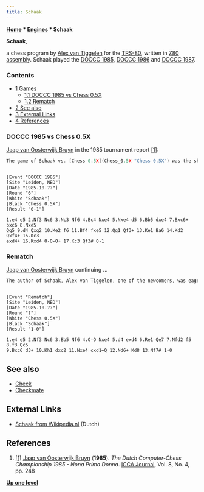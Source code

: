 ```yaml
---
title: Schaak
---
```

**[Home](Home "Home") \* [Engines](Engines "Engines") \* Schaak**


**Schaak**,  

a chess program by [Alex van Tiggelen](Alex_van_Tiggelen "Alex van Tiggelen") for the [TRS-80](TRS-80 "TRS-80"), written in [Z80](Z80 "Z80") [assembly](Assembly "Assembly"). Schaak played the [DOCCC 1985](DOCCC_1985 "DOCCC 1985"), [DOCCC 1986](DOCCC_1986 "DOCCC 1986") and [DOCCC 1987](DOCCC_1987 "DOCCC 1987"). 



### Contents


* [1 Games](#games)
	+ [1.1 DOCCC 1985 vs Chess 0.5X](#doccc-1985-vs-chess-0.5x)
	+ [1.2 Rematch](#rematch)
* [2 See also](#see-also)
* [3 External Links](#external-links)
* [4 References](#references)






### DOCCC 1985 vs Chess 0.5X


[Jaap van Oosterwijk Bruyn](Jaap_van_Oosterwijk_Bruyn "Jaap van Oosterwijk Bruyn") in the 1985 tournament report <a id="cite-note-1" href="#cite-ref-1">[1]</a>:




```C++
The game of Schaak vs. [Chess 0.5X](Chess_0.5X "Chess 0.5X") was the shortest game of the tournament. 

```


```

[Event "DOCCC 1985"]
[Site "Leiden, NED"]
[Date "1985.10.??"]
[Round "6"]
[White "Schaak"]
[Black "Chess 0.5X"]
[Result "0-1"]

1.e4 e5 2.Nf3 Nc6 3.Nc3 Nf6 4.Bc4 Nxe4 5.Nxe4 d5 6.Bb5 dxe4 7.Bxc6+ bxc6 8.Nxe5
Qg5 9.d4 Qxg2 10.Ke2 f6 11.Bf4 fxe5 12.Qg1 Qf3+ 13.Ke1 Ba6 14.Kd2 Qxf4+ 15.Kc3
exd4+ 16.Kxd4 O-O-O+ 17.Kc3 Qf3# 0-1

```

### Rematch


[Jaap van Oosterwijk Bruyn](Jaap_van_Oosterwijk_Bruyn "Jaap van Oosterwijk Bruyn") continuing ...




```C++
The author of Schaak, Alex van Tiggelen, one of the newcomers, was eager to show that this fast defeat was due to a freak and challenged Chess 0.5X to a second game. To his dismay this game was even shorter than the first one. 

```


```

[Event "Rematch"]
[Site "Leiden, NED"]
[Date "1985.10.??"]
[Round "?"]
[White "Chess 0.5X"]
[Black "Schaak"]
[Result "1-0"]

1.e4 e5 2.Nf3 Nc6 3.Bb5 Nf6 4.O-O Nxe4 5.d4 exd4 6.Re1 Qe7 7.Nfd2 f5 8.f3 Qc5
9.Bxc6 d3+ 10.Kh1 dxc2 11.Nxe4 cxd1=Q 12.Nd6+ Kd8 13.Nf7# 1-0

```

## See also


* [Check](Check "Check")
* [Checkmate](Checkmate "Checkmate")


## External Links


* [Schaak from Wikipedia.nl](https://nl.wikipedia.org/wiki/Schaak) (Dutch)


## References


1. <a id="cite-ref-1" href="#cite-note-1">[1]</a> [Jaap van Oosterwijk Bruyn](Jaap_van_Oosterwijk_Bruyn "Jaap van Oosterwijk Bruyn") (**1985**). *The Dutch Computer-Chess Championship 1985 - Nona Prima Donna*. [ICCA Journal](ICGA_Journal "ICGA Journal"), Vol. 8, No. 4, pp. 248

**[Up one level](Engines "Engines")**







 
